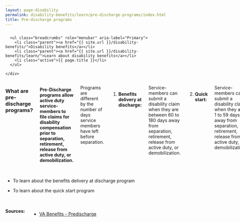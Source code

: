```yaml
---
layout: page-disability
permalink: disability-benefits/learn/pre-discharge-programs/index.html
title: Pre-discharge programs
---
```


<div class="splash" markdown="0">
  <div class="row" markdown="0">
    <div class="small-12 columns" markdown="0">

      <ul class="breadcrumbs" role="menubar" aria-label="Primary">
        <li class="parent"><a href="{{ site.url }}/disability-benefits/">Disability benefits</a></li>
        <li class="parent"><a href="{{ site.url }}/disability-benefits/learn/">Learn about disability benefits</a></li>
        <li class="active">{{ page.title }}</li>
      </ul>

    </div>
  </div>
</div>

<div class="main" role="main">

<section class="one" markdown="0">
  <div class="row" markdown="0">
    <div class="small-12 medium-10 medium-centered columns" markdown="1">

### What are pre-discharge programs?

#### Pre-Discharge programs allow active duty service-members to file claims for disability compensation prior to separation, retirement, release from active duty, or demobilization.

Programs are different by the number of days service members have left before separation.

1. #### Benefits delivery at discharge:
  Service-members can submit a disability claim when they are between 60 to 180 days away from separation, retirement, release from active duty, or demobilization.

2. #### Quick start:
  Service-members can submit a disability claim when they are 1 to 59 days away from separation, retirement, release from active duty, or demobilization.


    </div>
  </div>
</section>

<div class="navigation" role="menubar" aria-label="Secondary">
  <div class="row" markdown="0">
    <div class="small-12 medium-10 medium-centered columns" markdown="1">

- To learn about the benefits delivery at discharge program
- To learn about the quick start program

    </div>
  </div>
</div>

<div class="row" markdown="0">
  <div class="small-12 medium-10 medium-centered columns" markdown="1">

#### Sources:
- [VA Benefits - Predischarge](http://www.benefits.va.gov/predischarge/index.asp)

  </div>
</div>

</div>
